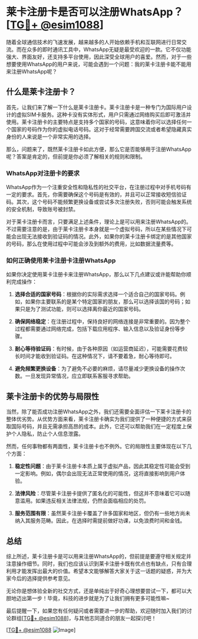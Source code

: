 # 莱卡注册卡是否可以注册WhatsApp？[[TG💪+ @esim1088](https://t.me/s/esim1088)]

随着全球通信技术的飞速发展，越来越多的人开始依赖手机和互联网进行日常交流。而在众多的即时通讯工具中，WhatsApp无疑是最受欢迎的一款。它不仅功能强大、界面友好，还支持多平台使用，因此深受全球用户的喜爱。然而，对于一些想要使用WhatsApp的用户来说，可能会遇到一个问题：我的莱卡注册卡能不能用来注册WhatsApp呢？

## 什么是莱卡注册卡？

首先，让我们来了解一下什么是莱卡注册卡。莱卡注册卡是一种专门为国际用户设计的虚拟SIM卡服务。这种卡没有实体形式，用户只需通过网络购买后即可激活并使用。莱卡注册卡的主要特点是支持多个国家的号码，这意味着你可以选择任何一个国家的号码作为你的虚拟电话号码。这对于经常需要跨国交流或者希望隐藏真实身份的人来说是一个非常实用的选择。

那么，问题来了，既然莱卡注册卡如此方便，那么它是否能够用于注册WhatsApp呢？答案是肯定的，但前提是你必须了解相关的规则和限制。

### WhatsApp对注册卡的要求

WhatsApp作为一个注重安全性和隐私性的社交平台，在注册过程中对手机号码有一定的要求。首先，你需要确保这个号码是有效的，并且可以正常接收短信验证码。其次，这个号码不能频繁更换设备或尝试多次注册失败，否则可能会触发系统的安全机制，导致账号被封禁。

对于莱卡注册卡而言，只要满足上述条件，理论上是可以用来注册WhatsApp的。不过需要注意的是，由于莱卡注册卡本身就是一个虚拟号码，所以在某些情况下可能会出现无法接收到验证码的情况。此外，如果你的莱卡注册卡绑定的是其他国家的号码，那么在使用过程中可能会涉及到额外的费用，比如数据流量费等。

### 如何正确使用莱卡注册卡注册WhatsApp

如果你决定使用莱卡注册卡来注册WhatsApp，那么以下几点建议或许能帮助你顺利完成操作：

1. **选择合适的国家号码**：根据你的实际需求选择一个适合自己的国家号码。例如，如果你主要联系的是某个特定国家的朋友，那么可以选择该国的号码；如果只是为了测试功能，则可以选择离你最近的国家号码。

2. **确保网络稳定**：在注册过程中，保持良好的网络连接是非常重要的。因为整个过程都需要通过网络完成，包括下载应用程序、输入信息以及验证身份等步骤。

3. **耐心等待验证码**：有时候，由于各种原因（如运营商延迟），可能需要花费较长时间才能收到验证码。在这种情况下，请不要着急，耐心等待即可。

4. **避免频繁更换设备**：为了避免不必要的麻烦，请尽量减少更换设备的操作次数。一旦发现异常情况，应立即联系客服寻求帮助。

## 莱卡注册卡的优势与局限性

当然，除了能否成功注册WhatsApp之外，我们还需要全面评估一下莱卡注册卡的整体优劣势。从优势方面来看，莱卡注册卡确实为我们提供了一种便捷的方式来获取国际号码，并且无需承担高昂的成本。此外，它还可以帮助我们在一定程度上保护个人隐私，防止个人信息泄露。

然而，任何事物都有两面性，莱卡注册卡也不例外。它的局限性主要体现在以下几个方面：

1. **稳定性问题**：由于莱卡注册卡本质上属于虚拟产品，因此其稳定性可能会受到一定影响。例如，偶尔会出现无法正常使用的情况，这将直接影响到用户体验。

2. **法律风险**：尽管莱卡注册卡提供了匿名化的可能性，但这并不意味着它可以随意滥用。如果违反相关法律法规，仍然会面临相应的处罚。

3. **服务范围有限**：虽然莱卡注册卡覆盖了许多国家和地区，但仍有一些地方尚未纳入其服务范畴。因此，在选择时需提前做好功课，以免浪费时间和金钱。

## 总结

综上所述，莱卡注册卡是可以用来注册WhatsApp的，但前提是要遵守相关规定并注意操作细节。同时，我们也应该认识到莱卡注册卡既有优点也有缺点，只有合理利用才能发挥出最大的价值。希望本文能够解答大家关于这一话题的疑惑，并为大家今后的选择提供参考意见。

无论你是想体验全新的社交方式，还是单纯出于好奇心理想要尝试一下，都可以大胆地迈出第一步！毕竟，科技的进步就是为了让我们拥有更多可能性嘛~

最后提醒一下，如果您有任何疑问或者需要进一步的帮助，欢迎随时加入我们的讨论群组[[TG💪+ @esim1088](https://t.me/s/esim1088)]，与其他志同道合的朋友一起探讨吧！

[[TG💪+ @esim1088](https://t.me/s/esim1088) ![Image](https://i.postimg.cc/4NQfJmqS/Snipaste-2025-05-13-00-14-12.png)]